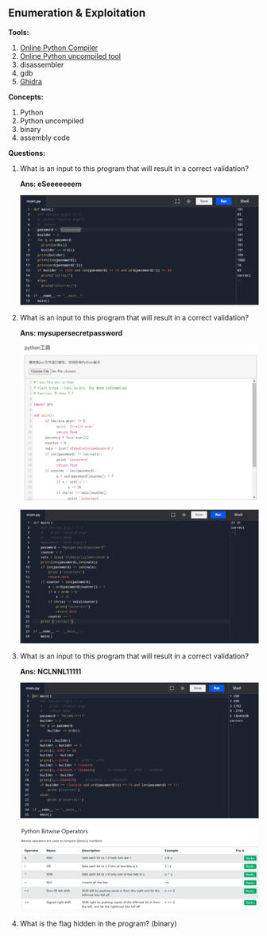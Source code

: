## Enumeration & Exploitation

**Tools:**

1. [Online Python Compiler](https://www.programiz.com/python-programming/online-compiler/#google_vignette)
2. [Online Python uncompiled tool](https://tool.lu/pyc/)
3. disassembler
4. gdb
5. [Ghidra](https://ghidra-sre.org/)

**Concepts:**

1. Python
2. Python uncompiled
3. binary
4. assembly code

**Questions:**

1. What is an input to this program that will result in a correct validation?
    
    **Ans: eSeeeeeeem**
    
    ![Untitled](../Screenshot/Untitled%2033.png)
    
2. What is an input to this program that will result in a correct validation?
    
    **Ans: mysupersecretpassword**
    
    ![Untitled](../Screenshot/Untitled%2034.png)
    
    ![Untitled](../Screenshot/Untitled%2035.png)
    
3. What is an input to this program that will result in a correct validation?
    
    **Ans: NCLNNL11111**
    
    ![Untitled](../Screenshot/Untitled%2036.png)
    
    ![Untitled](../Screenshot/Untitled%2037.png)
    
4. What is the flag hidden in the program? (binary)